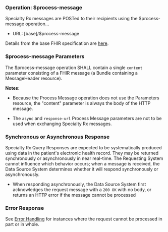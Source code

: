 ### Operation: $process-message
Specialty Rx messages are POSTed to their recipients using the $process-message operation...
* URL: [base]/$process-message

Details from the base FHIR specification are [here](https://www.hl7.org/fhir/operation-messageheader-process-message.html).

<p></p>

### $process-message Parameters
The $process-message operation SHALL contain a single `content` parameter consisting of a FHIR message (a Bundle containing a MessageHeader resource).  

**Notes:** 

- Because the Process Message operation does not use the Parameters resource, the "content" parameter is always the body of the HTTP message.

- The `async` and `response-url` Process Message parameters are not to be used when exchanging Specialty Rx messages.

<p></p>

### Synchronous or Asynchronous Response

Specialty Rx Query Responses are expected to be systematically produced using data in the patient's electronic health record. They may be returned synchronously or asynchronously in near real-time. The Requesting System cannot influence which behavior occurs; when a message is received, the Data Source System determines whether it will respond synchronously or asynchronously.

- When responding asynchronously, the Data Source System first acknowledges the request message with a `200 OK` with no body, or returns an HTTP error if the message cannot be processed

<p></p>

### Error Response

See [Error Handling](error-handling.html) for instances where the request cannot be processed in part or in whole.

<br>